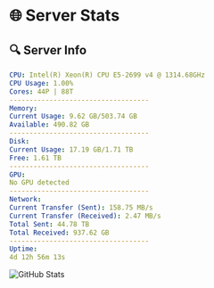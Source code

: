 # 🌐 Server Stats
## 🔍 Server Info
```yaml
CPU: Intel(R) Xeon(R) CPU E5-2699 v4 @ 1314.68GHz
CPU Usage: 1.00%
Cores: 44P | 88T
-----------------------------------
Memory:
Current Usage: 9.62 GB/503.74 GB
Available: 490.82 GB
-----------------------------------
Disk:
Current Usage: 17.19 GB/1.71 TB
Free: 1.61 TB
-----------------------------------
GPU:
No GPU detected
-----------------------------------
Network:
Current Transfer (Sent): 158.75 MB/s
Current Transfer (Received): 2.47 MB/s
Total Sent: 44.78 TB
Total Received: 937.62 GB
-----------------------------------
Uptime:
4d 12h 56m 13s
```
![GitHub Stats](https://img.shields.io/badge/Updated-2025-02-12_11:39:31-blue)